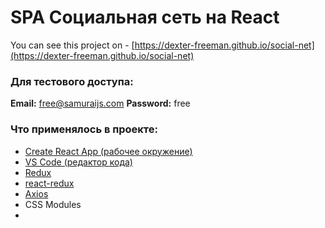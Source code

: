 # SPA Социальная сеть на React

You can see this project on - [https://dexter-freeman.github.io/social-net](https://dexter-freeman.github.io/social-net)

<h3>Для тестового доступа:</h3>

**Email:** free@samuraijs.com
**Password:** free

<h3>Что применялось в проекте:</h3>

<ul>
	<li><a href="https://github.com/facebook/create-react-app" target="_blank">Create React App (рабочее окружение)</a></li>
    <li><a href="https://code.visualstudio.com/" target="_blank">VS Code (редактор кода)</a></li>
	<li><a href="https://redux.js.org/" target="_blank">Redux</a></li>
    <li><a href="https://react-redux.js.org/" target="_blank">react-redux</a></li>
    <li><a href="https://github.com/axios/axios" target="_blank">Axios</a></li>
    <li>CSS Modules<li>
</ul>
